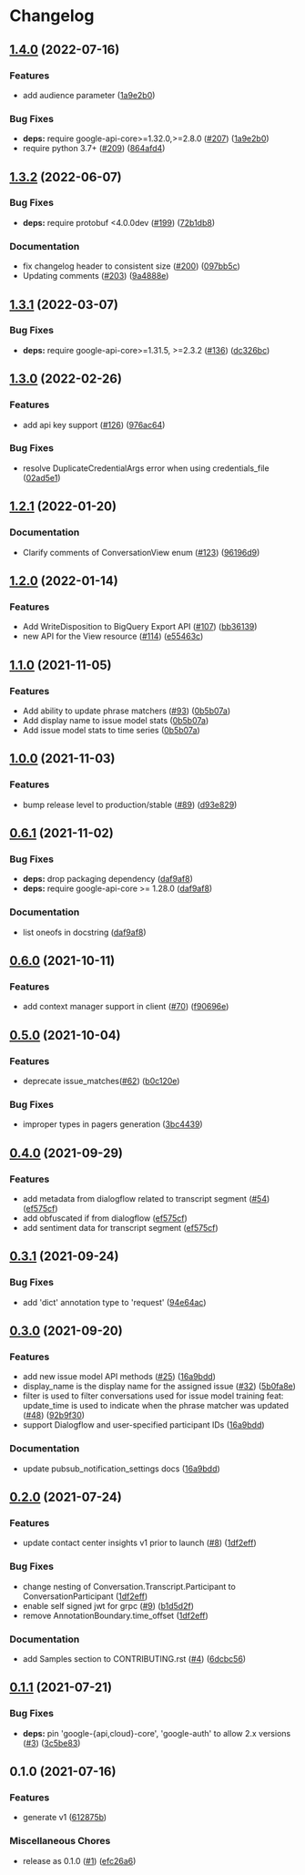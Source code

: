 # Changelog

## [1.4.0](https://github.com/googleapis/python-contact-center-insights/compare/v1.3.2...v1.4.0) (2022-07-16)


### Features

* add audience parameter ([1a9e2b0](https://github.com/googleapis/python-contact-center-insights/commit/1a9e2b07b7278de2efb72d774157fb40729d4ced))


### Bug Fixes

* **deps:** require google-api-core>=1.32.0,>=2.8.0 ([#207](https://github.com/googleapis/python-contact-center-insights/issues/207)) ([1a9e2b0](https://github.com/googleapis/python-contact-center-insights/commit/1a9e2b07b7278de2efb72d774157fb40729d4ced))
* require python 3.7+ ([#209](https://github.com/googleapis/python-contact-center-insights/issues/209)) ([864afd4](https://github.com/googleapis/python-contact-center-insights/commit/864afd4131e03ff032fdac58077180956824d0bb))

## [1.3.2](https://github.com/googleapis/python-contact-center-insights/compare/v1.3.1...v1.3.2) (2022-06-07)


### Bug Fixes

* **deps:** require protobuf <4.0.0dev ([#199](https://github.com/googleapis/python-contact-center-insights/issues/199)) ([72b1db8](https://github.com/googleapis/python-contact-center-insights/commit/72b1db85bc851e28a52337bba6ca15f3d5c30f59))


### Documentation

* fix changelog header to consistent size ([#200](https://github.com/googleapis/python-contact-center-insights/issues/200)) ([097bb5c](https://github.com/googleapis/python-contact-center-insights/commit/097bb5c76ba0073fbbd0c8d9ddf5e3e5689a430e))
* Updating comments ([#203](https://github.com/googleapis/python-contact-center-insights/issues/203)) ([9a4888e](https://github.com/googleapis/python-contact-center-insights/commit/9a4888efb120e2d061207217a2f9b5df995eea94))

## [1.3.1](https://github.com/googleapis/python-contact-center-insights/compare/v1.3.0...v1.3.1) (2022-03-07)


### Bug Fixes

* **deps:** require google-api-core>=1.31.5, >=2.3.2 ([#136](https://github.com/googleapis/python-contact-center-insights/issues/136)) ([dc326bc](https://github.com/googleapis/python-contact-center-insights/commit/dc326bc2d8c9f5b49041a05eb2aa4dcb77e332d2))

## [1.3.0](https://github.com/googleapis/python-contact-center-insights/compare/v1.2.1...v1.3.0) (2022-02-26)


### Features

* add api key support ([#126](https://github.com/googleapis/python-contact-center-insights/issues/126)) ([976ac64](https://github.com/googleapis/python-contact-center-insights/commit/976ac649548ed78ccb4f4ad562104a66f4bf77fa))


### Bug Fixes

* resolve DuplicateCredentialArgs error when using credentials_file ([02ad5e1](https://github.com/googleapis/python-contact-center-insights/commit/02ad5e18a4e95e6c4d57e2dbc823e9c9505f19fd))

## [1.2.1](https://github.com/googleapis/python-contact-center-insights/compare/v1.2.0...v1.2.1) (2022-01-20)


### Documentation

* Clarify comments of ConversationView enum ([#123](https://github.com/googleapis/python-contact-center-insights/issues/123)) ([96196d9](https://github.com/googleapis/python-contact-center-insights/commit/96196d9ad14bddbb4ddb70e19ae5add9a20d9cbd))

## [1.2.0](https://github.com/googleapis/python-contact-center-insights/compare/v1.1.0...v1.2.0) (2022-01-14)


### Features

* Add WriteDisposition to BigQuery Export API ([#107](https://github.com/googleapis/python-contact-center-insights/issues/107)) ([bb36139](https://github.com/googleapis/python-contact-center-insights/commit/bb361392935268ba9c45bf89e71876dc0132fc5a))
* new API for the View resource ([#114](https://github.com/googleapis/python-contact-center-insights/issues/114)) ([e55463c](https://github.com/googleapis/python-contact-center-insights/commit/e55463cb32d988273bf328fbc16394e64dd946d5))

## [1.1.0](https://www.github.com/googleapis/python-contact-center-insights/compare/v1.0.0...v1.1.0) (2021-11-05)


### Features

* Add ability to update phrase matchers ([#93](https://www.github.com/googleapis/python-contact-center-insights/issues/93)) ([0b5b07a](https://www.github.com/googleapis/python-contact-center-insights/commit/0b5b07a2b1747c567cce0baea481db07403dc465))
* Add display name to issue model stats ([0b5b07a](https://www.github.com/googleapis/python-contact-center-insights/commit/0b5b07a2b1747c567cce0baea481db07403dc465))
* Add issue model stats to time series ([0b5b07a](https://www.github.com/googleapis/python-contact-center-insights/commit/0b5b07a2b1747c567cce0baea481db07403dc465))

## [1.0.0](https://www.github.com/googleapis/python-contact-center-insights/compare/v0.6.1...v1.0.0) (2021-11-03)


### Features

* bump release level to production/stable ([#89](https://www.github.com/googleapis/python-contact-center-insights/issues/89)) ([d93e829](https://www.github.com/googleapis/python-contact-center-insights/commit/d93e829c10a39c67970edb4f89e55bb39f5ae5a0))

## [0.6.1](https://www.github.com/googleapis/python-contact-center-insights/compare/v0.6.0...v0.6.1) (2021-11-02)


### Bug Fixes

* **deps:** drop packaging dependency ([daf9af8](https://www.github.com/googleapis/python-contact-center-insights/commit/daf9af84fc1b448f86d340c56bc37460b0254f82))
* **deps:** require google-api-core >= 1.28.0 ([daf9af8](https://www.github.com/googleapis/python-contact-center-insights/commit/daf9af84fc1b448f86d340c56bc37460b0254f82))


### Documentation

* list oneofs in docstring ([daf9af8](https://www.github.com/googleapis/python-contact-center-insights/commit/daf9af84fc1b448f86d340c56bc37460b0254f82))

## [0.6.0](https://www.github.com/googleapis/python-contact-center-insights/compare/v0.5.0...v0.6.0) (2021-10-11)


### Features

* add context manager support in client ([#70](https://www.github.com/googleapis/python-contact-center-insights/issues/70)) ([f90696e](https://www.github.com/googleapis/python-contact-center-insights/commit/f90696eb4108ed2c7b917d82116fae03442d2e3a))

## [0.5.0](https://www.github.com/googleapis/python-contact-center-insights/compare/v0.4.0...v0.5.0) (2021-10-04)


### Features

* deprecate issue_matches([#62](https://www.github.com/googleapis/python-contact-center-insights/issues/62)) ([b0c120e](https://www.github.com/googleapis/python-contact-center-insights/commit/b0c120e5a01040e4e93d14fb65fb94688759da25))


### Bug Fixes

* improper types in pagers generation ([3bc4439](https://www.github.com/googleapis/python-contact-center-insights/commit/3bc4439fe9757741c8f7eeed027d60707c64a514))

## [0.4.0](https://www.github.com/googleapis/python-contact-center-insights/compare/v0.3.1...v0.4.0) (2021-09-29)


### Features

* add metadata from dialogflow related to transcript segment ([#54](https://www.github.com/googleapis/python-contact-center-insights/issues/54)) ([ef575cf](https://www.github.com/googleapis/python-contact-center-insights/commit/ef575cf076376261c784b9c3332ef2befa1a11d9))
* add obfuscated if from dialogflow ([ef575cf](https://www.github.com/googleapis/python-contact-center-insights/commit/ef575cf076376261c784b9c3332ef2befa1a11d9))
* add sentiment data for transcript segment ([ef575cf](https://www.github.com/googleapis/python-contact-center-insights/commit/ef575cf076376261c784b9c3332ef2befa1a11d9))

## [0.3.1](https://www.github.com/googleapis/python-contact-center-insights/compare/v0.3.0...v0.3.1) (2021-09-24)


### Bug Fixes

* add 'dict' annotation type to 'request' ([94e64ac](https://www.github.com/googleapis/python-contact-center-insights/commit/94e64acc866eeed789768c2e216dad3f561c81e3))

## [0.3.0](https://www.github.com/googleapis/python-contact-center-insights/compare/v0.2.0...v0.3.0) (2021-09-20)


### Features

* add new issue model API methods ([#25](https://www.github.com/googleapis/python-contact-center-insights/issues/25)) ([16a9bdd](https://www.github.com/googleapis/python-contact-center-insights/commit/16a9bdd90987c82300cf5f3ff03aac05a27e61e9))
* display_name is the display name for the assigned issue ([#32](https://www.github.com/googleapis/python-contact-center-insights/issues/32)) ([5b0fa8e](https://www.github.com/googleapis/python-contact-center-insights/commit/5b0fa8e4047f1f5f7115393b9f7fd1aeaa7ac74d))
* filter is used to filter conversations used for issue model training feat: update_time is used to indicate when the phrase matcher was updated ([#48](https://www.github.com/googleapis/python-contact-center-insights/issues/48)) ([92b9f30](https://www.github.com/googleapis/python-contact-center-insights/commit/92b9f30b3231a8b5ca7c3a9e9da6e5b4db40c568))
* support Dialogflow and user-specified participant IDs ([16a9bdd](https://www.github.com/googleapis/python-contact-center-insights/commit/16a9bdd90987c82300cf5f3ff03aac05a27e61e9))


### Documentation

* update pubsub_notification_settings docs ([16a9bdd](https://www.github.com/googleapis/python-contact-center-insights/commit/16a9bdd90987c82300cf5f3ff03aac05a27e61e9))

## [0.2.0](https://www.github.com/googleapis/python-contact-center-insights/compare/v0.1.1...v0.2.0) (2021-07-24)


### Features

* update contact center insights v1 prior to launch ([#8](https://www.github.com/googleapis/python-contact-center-insights/issues/8)) ([1df2eff](https://www.github.com/googleapis/python-contact-center-insights/commit/1df2eff788db7ed1a867202000af396065d67b9b))


### Bug Fixes

* change nesting of Conversation.Transcript.Participant to ConversationParticipant ([1df2eff](https://www.github.com/googleapis/python-contact-center-insights/commit/1df2eff788db7ed1a867202000af396065d67b9b))
* enable self signed jwt for grpc ([#9](https://www.github.com/googleapis/python-contact-center-insights/issues/9)) ([b1d5d2f](https://www.github.com/googleapis/python-contact-center-insights/commit/b1d5d2f9dba913fd0489fa287dd6c6d2fc7c3213))
* remove AnnotationBoundary.time_offset ([1df2eff](https://www.github.com/googleapis/python-contact-center-insights/commit/1df2eff788db7ed1a867202000af396065d67b9b))


### Documentation

* add Samples section to CONTRIBUTING.rst ([#4](https://www.github.com/googleapis/python-contact-center-insights/issues/4)) ([6dcbc56](https://www.github.com/googleapis/python-contact-center-insights/commit/6dcbc567aad97661de34237c8e96f4412bb18223))


## [0.1.1](https://www.github.com/googleapis/python-contact-center-insights/compare/v0.1.0...v0.1.1) (2021-07-21)


### Bug Fixes

* **deps:** pin 'google-{api,cloud}-core', 'google-auth' to allow 2.x versions ([#3](https://www.github.com/googleapis/python-contact-center-insights/issues/3)) ([3c5be83](https://www.github.com/googleapis/python-contact-center-insights/commit/3c5be834b37e036441b74e2d3464e2367d59e4d6))

## 0.1.0 (2021-07-16)


### Features

* generate v1 ([612875b](https://www.github.com/googleapis/python-contact-center-insights/commit/612875be69712f7571c6ae5d7677ac90c0f36b3c))


### Miscellaneous Chores

* release as 0.1.0 ([#1](https://www.github.com/googleapis/python-contact-center-insights/issues/1)) ([efc26a6](https://www.github.com/googleapis/python-contact-center-insights/commit/efc26a64242cb6a46600858f8229ea805d407d8a))
